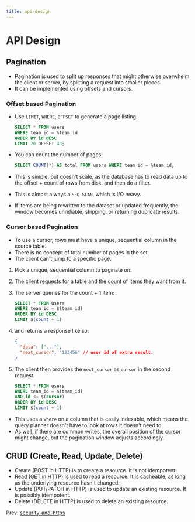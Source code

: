 ```yaml
---
title: api-design
---
```


# API Design

## Pagination

- Pagination is used to split up responses that might otherwise
  overwhelm the client or server, by splitting a request into smaller
  pieces.
- It can be implemented using offsets and cursors.

### Offset based Pagination

- Use `LIMIT`, `WHERE`, `OFFSET` to generate a page listing.

  ```sql
  SELECT * FROM users
  WHERE team_id = %team_id
  ORDER BY id DESC
  LIMIT 20 OFFSET 40;
  ```

- You can count the number of pages:

  ```sql
  SELECT COUNT(*) AS total FROM users WHERE team_id = %team_id;
  ```

- This is simple, but doesn\'t scale, as the database has to read data
  up to the offset + count of rows from disk, and then do a filter.

- This is almost always a `SEQ SCAN`, which is I/O heavy.

- If items are being rewritten to the dataset or updated frequently,
  the window becomes unreliable, skipping, or returning duplicate
  results.

### Cursor based Pagination

- To use a cursor, rows must have a unique, sequential column in the
  source table.
- There is no concept of total number of pages in the set.
- The client can\'t jump to a specific page.

1.  Pick a unique, sequential column to paginate on.

2.  The client requests for a table and the count of items they want
    from it.

3.  The server queries for the count + 1 item:

    ```sql
    SELECT * FROM users
    WHERE team_id = $(team_id)
    ORDER BY id DESC
    LIMIT $(count + 1)
    ```

4.  and returns a response like so:

    ```json
    {
      "data": ["..."],
      "next_cursor": "123456" // user id of extra result.
    }
    ```

5.  The client then provides the `next_cursor` as `cursor` in the second
    request.

    ```sql
    SELECT * FROM users
    WHERE team_id = $(team_id)
    AND id <= $(cursor)
    ORDER BY id DESC
    LIMIT $(count + 1)
    ```

- This uses a `where` on a column that is easily indexable, which
  means the query planner doesn\'t have to look at rows it doesn\'t
  need to.
- As well, if there are common writes, the overall position of the
  cursor might change, but the pagination window adjusts accordingly.

## CRUD (Create, Read, Update, Delete)

- Create (POST in HTTP) is to create a resource. It is not idempotent.
- Read (GET in HTTP) is used to read a resource. It is cacheable, as
  long as the underlying resource hasn\'t changed.
- Update (PUT/PATCH in HTTP) is used to update an existing resource.
  It is possibly idempotent.
- Delete (DELETE in HTTP) is used to delete an existing resource.

Prev:
[security-and-https](security-and-https.md)
